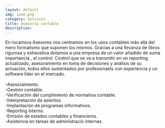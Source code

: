 ```yaml
---
layout: default
img: ipad.png
category: Services
title: Asesoría contable
description:
---
```

  En rocamora Asesores nos centramos en los usos contables más allá del mero formalismo que suponen los mismos. Gracias a una llevanza de libros rigurosa y exhaustiva dotamos a una empresa de un valor añadido de suma importancia , el control. Control que se va a transmitir en un reporting actualizado, asesoramiento en toma de decisiones y análisis de su actuación, todos ellos sustentados por profesionaels con experiencia y un software líder en el mercado.
  <br>
  <br>
  -Asesoramiento. <i class="fa fa-check" aria-hidden="true"></i><br>
  -Gestión contable. <i class="fa fa-check" aria-hidden="true"></i><br>
  -Verificación del cumplimiento de normativa contable. <i class="fa fa-check" aria-hidden="true"></i><br>
  -Interpretación de asientos.<i class="fa fa-check" aria-hidden="true"></i><br>
  -Implantación de programas informativos.<i class="fa fa-check" aria-hidden="true"></i><br>
  -Reporting interno.<i class="fa fa-check" aria-hidden="true"></i><br>
  -Emisión de estados contables y financieros.<i class="fa fa-check" aria-hidden="true"></i><br>
  -Asistencia en tareas de administració internas.<i class="fa fa-check" aria-hidden="true"></i>
